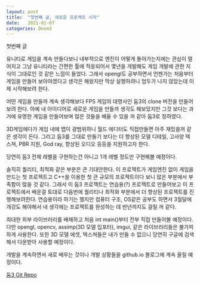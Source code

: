 ```yaml
---
layout: post
title:  "첫번째 글, 새로운 프로젝트 시작"
date:   2021-01-07
categories: Doom3
---
```

첫번째 글

유니티로 게임을 계속 만들다보니 내부적으로 엔진이 어떻게 돌아가는지에는 관심이 멀어지고 그냥 유니티라는 간편한 툴에 적응되어서 몇년을 개발해도 게임 개발에 관한 지식이 그대로인 것 같은 느낌이 들었다.
그래서 opengl도 공부하면서 언젠가는 처음부터 게임을 만들어 보아야겠다고 생각은 해왔지만 막상 실행하려니 엄두가 나지 않았는데 이제 시작해보려 한다.

어떤 게임을 만들까 계속 생각해보다 FPS 게임의 대명사인 둠3의 clone 버전을 만들어보려 한다.
아예 내 아이디어로 새로운 게임을 만들까 생각도 해보았지만 그것 보다는 과거에 유명한 게임을 만들어보며 많은 것들을 배울 수 있을 꺼 같아 둠3로 정하였다.

3D게임에다가 게임 내에 맵이 광범위하니 월드 에디터도 직접만들면 아주 재밌을꺼 같은 생각이 든다.
그리고 둠3를 그대로 만들기 보다는 더 향상된 모델 디테일, 고사양 텍스쳐, PBR 지원, God ray, 향상된 오디오 등등을 지원하고자 한다.

당연히 둠3 전체 레벨을 구현하는건 아니고 1개 레벨 정도만 구현해볼 예정이다.

솔직히 퀄리티, 최적화 같은 부분은 큰 기대안한다. 이 프로젝트가 게임엔진 없이 게임을 만드는 첫 프로젝트고 C++을 이용한 첫 큰 규모의 프로젝트이다 보니 많은 부분에서 부족함이 많을 것 같다. 
그래서 이 둠3 프로젝트는 연습용(?) 프로젝트로 만들어보고 이 프로젝트에서 배운걸 토대로 다음번에 퀄리티나 최적화 부분에서 더 향상된 프로젝트를 진행해보려한다.
연습용이라 하기는 했지만 컴퓨터 구조, OS같은 공부도 하면서 3월달에 개강도 해야해서 내 생각에는 프로젝트를 완성하는 데 반년까지도 걸릴 꺼 같다.

최대한 외부 라이브러리를 배제하고 처음 int main()부터 전부 직접 만들어볼 예정이다.
다만 opengl, opencv, assimp(3D 모델 임포터), imgui, 같은 라이브러리들은 불가피하게 사용한다.
또한 3D 모델 에셋, 텍스쳐들은 내가 만들 수 없으니 당연히 구글에 검색해서 다운받아 사용할 예정이다.

개발을 계속하면서 새로 배우는 것이나 개발 상황들을 github.io 블로그에 계속 올릴 예정이다.


[둠3 Git Repo][doom3github] 

<!--  -->

<!--
```c++
const Razorpay = require('razorpay');

let rzp = Razorpay({
	key_id: 'KEY_ID',
	secret: 'name'
});

// capture request
rzp.capture(payment_id, cost)
	.then(function (data) {
		return 2;
	})
```
 -->


[doom3github]: https://github.com/SungJJinKang/Doom3FromScratch
